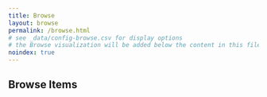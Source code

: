 ```yaml
---
title: Browse
layout: browse
permalink: /browse.html
# see _data/config-browse.csv for display options
# the Browse visualization will be added below the content in this file
noindex: true
---
```


## Browse Items
